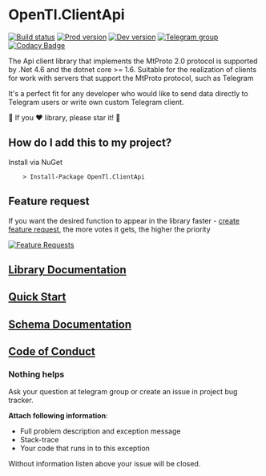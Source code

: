 # OpenTl.ClientApi

[![Build status](https://ci.appveyor.com/api/projects/status/nh3ek3735uqscqhx/branch/master?svg=true)](https://ci.appveyor.com/project/vik_borisov/opentl-clientapi/branch/master)
[![Prod version](https://img.shields.io/nuget/v/OpenTl.ClientApi.svg?style=flat&colorB=brightgreen&label=prod%20version)](https://www.nuget.org/packages/OpenTl.ClientApi/)
[![Dev version](https://img.shields.io/myget/opentl/v/OpenTl.ClientApi.svg?style=flat&label=dev%20version)](https://www.myget.org/feed/opentl/package/nuget/OpenTl.ClientApi)
[![Telegram group](https://img.shields.io/badge/TELEGRAM-GROUP-green.svg)](https://t.me/joinchat/D1EEGBGwdrHcoNbzXALYPg)
[![Codacy Badge](https://api.codacy.com/project/badge/Grade/cb64069dc0f247829dc01d3e8bb87999)](https://www.codacy.com/app/OpenTl/OpenTl.ClientApi?utm_source=github.com&amp;utm_medium=referral&amp;utm_content=OpenTl/OpenTl.ClientApi&amp;utm_campaign=Badge_Grade)

The Api client library that implements the MtProto 2.0 protocol is supported by .Net 4.6 and the dotnet core >= 1.6.
Suitable for the realization of clients for work with servers that support the MtProto protocol, such as Telegram

It's a perfect fit for any developer who would like to send data directly to Telegram users or write own custom Telegram client.

:star2: If you :heart: library, please star it! :star2:

## How do I add this to my project?

Install via NuGet

```
	> Install-Package OpenTl.ClientApi
```

## Feature request

If you want the desired function to appear in the library faster - [create feature request](http://feathub.com/OpenTl/OpenTl.ClientApi), the more votes it gets, the higher the priority

[![Feature Requests](http://feathub.com/OpenTl/OpenTl.ClientApi?format=svg)](http://feathub.com/OpenTl/OpenTl.ClientApi)

## [Library Documentation](https://opentl.github.io/OpenTl.ClientApi/)

## [Quick Start](https://opentl.github.io/OpenTl.ClientApi/Documentation/QuickStart)

## [Schema Documentation](https://opentl.github.io/OpenTl.Schema/api/)

## [Code of Conduct](./CODE_OF_CONDUCT.md)

### Nothing helps

Ask your question at telegram group or create an issue in project bug tracker.

**Attach following information**:

* Full problem description and exception message
* Stack-trace
* Your code that runs in to this exception

Without information listen above your issue will be closed.
